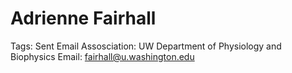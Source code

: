 # Adrienne Fairhall

Tags: Sent Email
Assosciation: UW
Department of Physiology and Biophysics
Email: fairhall@u.washington.edu
